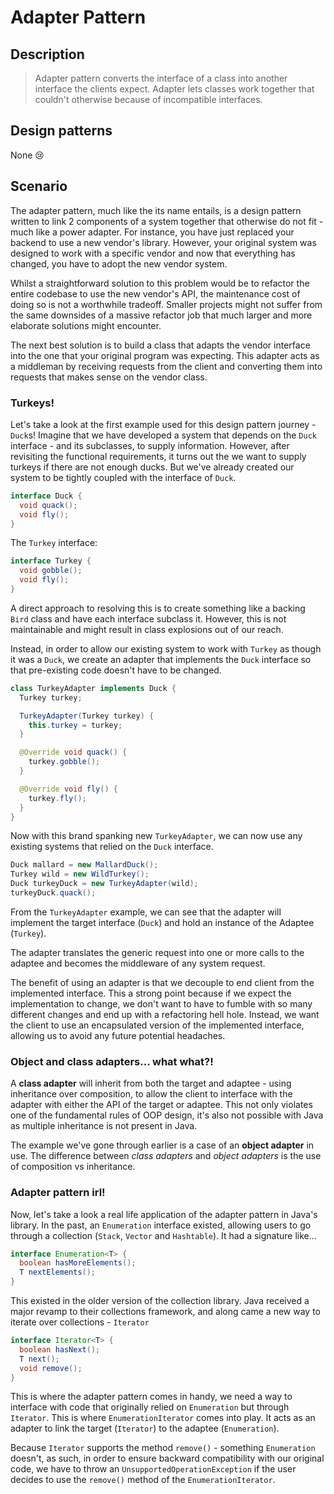 # Adapter Pattern
## Description
> Adapter pattern converts the interface of a class into another interface the clients expect. Adapter lets classes 
> work together that couldn't otherwise because of incompatible interfaces.

## Design patterns
None 😢

## Scenario
The adapter pattern, much like the its name entails, is a design pattern written to link 2 components of a system 
together that otherwise do not fit - much like a power adapter. For instance, you have just replaced your backend to use
a new vendor's library. However, your original system was designed to work with a specific vendor and now that 
everything has changed, you have to adopt the new vendor system.

Whilst a straightforward solution to this problem would be to refactor the entire codebase to use the new vendor's API,
the maintenance cost of doing so is not a worthwhile tradeoff. Smaller projects might not suffer from the same downsides
of a massive refactor job that much larger and more elaborate solutions might encounter.

The next best solution is to build a class that adapts the vendor interface into the one that your original program was 
expecting. This adapter acts as a middleman by receiving requests from the client and converting them into requests 
that makes sense on the vendor class.

### Turkeys!
Let's take a look at the first example used for this design pattern journey - `Duck`s! Imagine that we have developed 
a system that depends on the `Duck` interface - and its subclasses, to supply information. However, after revisiting 
the functional requirements, it turns out the we want to supply turkeys if there are not enough ducks. But we've 
already created our system to be tightly coupled with the interface of `Duck`.

```java
interface Duck {
  void quack();
  void fly();
}
```

The `Turkey` interface:

```java
interface Turkey {
  void gobble();
  void fly();
}
```

A direct approach to resolving this is to create something like a backing `Bird` class and have each interface subclass
it. However, this is not maintainable and might result in class explosions out of our reach.

Instead, in order to allow our existing system to work with `Turkey` as though it was a `Duck`, we create an adapter 
that implements the `Duck` interface so that pre-existing code doesn't have to be changed.

```java
class TurkeyAdapter implements Duck {
  Turkey turkey;

  TurkeyAdapter(Turkey turkey) {
    this.turkey = turkey;
  }

  @Override void quack() {
    turkey.gobble();
  }

  @Override void fly() {
    turkey.fly();
  }
}
```

Now with this brand spanking new `TurkeyAdapter`, we can now use any existing systems that relied on the `Duck` 
interface.

```java
Duck mallard = new MallardDuck();
Turkey wild = new WildTurkey();
Duck turkeyDuck = new TurkeyAdapter(wild);
turkeyDuck.quack();
```

From the `TurkeyAdapter` example, we can see that the adapter will implement the target interface (`Duck`) and hold an
instance of the Adaptee (`Turkey`).

The adapter translates the generic request into one or more calls to the adaptee and becomes the middleware of any 
system request.

The benefit of using an adapter is that we decouple to end client from the implemented interface. This a strong point 
because if we expect the implementation to change, we don't want to have to fumble with so many different changes and
end up with a refactoring hell hole. Instead, we want the client to use an encapsulated version of the implemented 
interface, allowing us to avoid any future potential headaches.

### Object and class adapters... what what?!
A **class adapter** will inherit from both the target and adaptee - using inheritance over composition, to allow the 
client to interface with the adapter with either the API of the target or adaptee. This not only violates one of the 
fundamental rules of OOP design, it's also not possible with Java as multiple inheritance is not present in Java.

The example we've gone through earlier is a case of an **object adapter** in use. The difference between 
*class adapters* and *object adapters* is the use of composition vs inheritance.

### Adapter pattern irl!
Now, let's take a look a real life application of the adapter pattern in Java's library. In the past, an `Enumeration`
interface existed, allowing users to go through a collection (`Stack`, `Vector` and `Hashtable`). It had a signature 
like...

```java
interface Enumeration<T> {
  boolean hasMoreElements();
  T nextElements();
}
```

This existed in the older version of the collection library. Java received a major revamp to their collections 
framework, and along came a new way to iterate over collections - `Iterator`

```java
interface Iterator<T> {
  boolean hasNext();
  T next();
  void remove();
}
```

This is where the adapter pattern comes in handy, we need a way to interface with code that originally relied on 
`Enumeration` but through `Iterator`. This is where `EnumerationIterator` comes into play. It acts as an adapter to link
the target (`Iterator`) to the adaptee (`Enumeration`).

Because `Iterator` supports the method `remove()` - something `Enumeration` doesn't, as such, in order to ensure 
backward compatibility with our original code, we have to throw an `UnsupportedOperationException` if the user decides
to use the `remove()` method of the `EnumerationIterator`. 